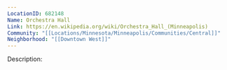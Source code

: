```yaml
---
LocationID: 682148
Name: Orchestra Hall
Link: https://en.wikipedia.org/wiki/Orchestra_Hall_(Minneapolis)
Community: "[[Locations/Minnesota/Minneapolis/Communities/Central]]"
Neighborhood: "[[Downtown West]]"
---
```


Description:
